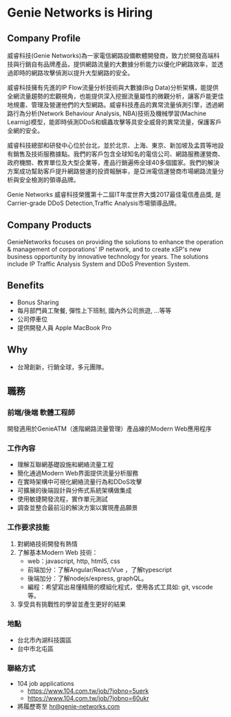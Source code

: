 # Genie Networks is Hiring 

## Company Profile
威睿科技(Genie Networks)為一家電信網路設備軟體開發商，致力於開發高端科技與行銷自有品牌產品，提供網路流量的大數據分析能力以優化IP網路效率，並透過即時的網路攻擊偵測以提升大型網路的安全。 

威睿科技擁有先進的IP Flow流量分析技術與大數據(Big Data)分析架構，能提供全網流量趨勢的宏觀視角，也能提供深入挖掘流量屬性的微觀分析，讓客戶能更佳地規畫、管理及營運他們的大型網路。威睿科技產品的異常流量偵測引擎，透過網路行為分析(Network Behaviour Analysis, NBA)技術及機械學習(Machine Learnig)模型，能即時偵測DDoS和蠕蟲攻擊等具安全威脅的異常流量，保護客戶全網的安全。 

威睿科技總部和研發中心位於台北，並於北京、上海、東京、新加坡及孟買等地設有銷售及技術服務據點。我們的客戶包含全球知名的電信公司、網路服務運營商、政府機關、教育單位及大型企業等，產品行銷遍佈全球40多個國家。我們的解決方案成功幫助客戶提升網路營運的投資報酬率，是亞洲電信運營商市場網路流量分析與安全檢測的領導品牌。 

Genie Networks 威睿科技榮獲第十二屆IT年度世界大獎2017最佳電信產品獎, 是Carrier-grade DDoS Detection,Traffic Analysis市場領導品牌。

## Company Products
GenieNetworks focuses on providing the solutions to enhance the operation & management of corporations' IP network, and to create xSP's new business opportunity by innovative technology for years. The solutions include IP Traffic Analysis System and DDoS Prevention System.

## Benefits
* Bonus Sharing
* 每月部門員工聚餐, 彈性上下班制, 國內外公司旅遊, ...等等
* 公司停車位
* 提供開發人員 Apple MacBook Pro

## Why
* 台灣創新，行銷全球，多元團隊。

## 職務
### 前端/後端 軟體工程師
開發適用於GenieATM（進階網路流量管理）產品線的Modern Web應用程序

### 工作內容
* 理解互聯網基礎設施和網絡流量工程
* 簡化通過Modern Web界面提供流量分析服務
* 在實時架構中可視化網絡流量行為和DDoS攻擊
* 可擴展的後端設計與分佈式系統架構做集成
* 使用敏捷開發流程，實作單元測試
* 調查並整合最前沿的解決方案以實現產品願景


### 工作要求技能
1. 對網絡技術開發有熱情
2. 了解基本Modern Web 技術：
    * web：javascript, http, html5, css
    * 前端加分：了解Angular/React/Vue ，了解typescript
    * 後端加分：了解nodejs/express, graphQL。
    * 編程：希望寫出易懂精簡的模組化程式，使用各式工具如: git, vscode等。
3. 享受具有挑戰性的學習並產生更好的結果


### 地點
* 台北市內湖科技園區
* 台中市北屯區

### 聯絡方式
* 104 job applications
  * https://www.104.com.tw/job/?jobno=5uerk
  * https://www.104.com.tw/job/?jobno=60ukr
* 將履歷寄至 hr@genie-networks.com